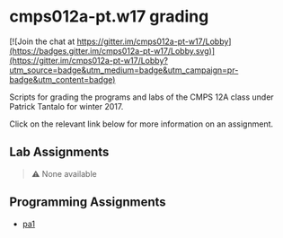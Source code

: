 # cmps012a-pt.w17 grading

[![Join the chat at https://gitter.im/cmps012a-pt-w17/Lobby](https://badges.gitter.im/cmps012a-pt-w17/Lobby.svg)](https://gitter.im/cmps012a-pt-w17/Lobby?utm_source=badge&utm_medium=badge&utm_campaign=pr-badge&utm_content=badge)

Scripts for grading the programs and labs of the CMPS 12A class under Patrick Tantalo for winter 2017.

Click on the relevant link below for more information on an assignment.

## Lab Assignments

> :warning: None available

## Programming Assignments

- [pa1](pa1/README.md)
